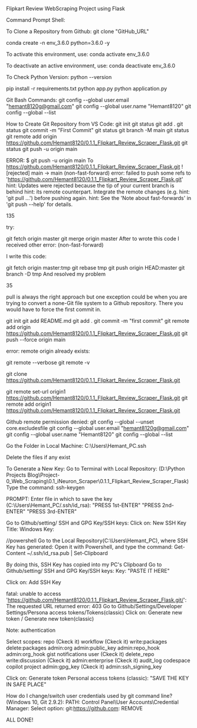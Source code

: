 Flipkart Review WebScraping Project using Flask

Command Prompt Shell:

To Clone a Repository from Github:
git clone "GitHub_URL"

conda create -n env_3.6.0 python=3.6.0 -y

To activate this environment, use:
conda activate env_3.6.0

To deactivate an active environment, use:
conda deactivate env_3.6.0

To Check Python Version:
python --version

pip install -r requirements.txt
python app.py
python application.py

Git Bash Commands:
git config --global user.email "hemant8120g@gmail.com"
git config --global user.name "Hemant8120"
git config --global --list

How to Create Git Repository from VS Code:
git init
git status
git add .
git status
git commit -m "First Commit"
git status
git branch -M main
git status
git remote add origin https://github.com/Hemant8120/0.1.1_Flipkart_Review_Scraper_Flask.git
git status
git push -u origin main

ERROR:
$ git push -u origin main
To https://github.com/Hemant8120/0.1.1_Flipkart_Review_Scraper_Flask.git
! [rejected] main -> main (non-fast-forward)
error: failed to push some refs to 'https://github.com/Hemant8120/0.1.1_Flipkart_Review_Scraper_Flask.git'  
hint: Updates were rejected because the tip of your current branch is behind
hint: its remote counterpart. Integrate the remote changes (e.g.
hint: 'git pull ...') before pushing again.
hint: See the 'Note about fast-forwards' in 'git push --help' for details.

135

try:

git fetch origin master
git merge origin master
After to wrote this code I received other error: (non-fast-forward)

I write this code:

git fetch origin master:tmp
git rebase tmp
git push origin HEAD:master
git branch -D tmp
And resolved my problem

35

pull is always the right approach but one exception could be when you are trying to convert a none-Git file system to a Github repository. There you would have to force the first commit in.

git init
git add README.md
git add .
git commit -m "first commit"
git remote add origin https://github.com/Hemant8120/0.1.1_Flipkart_Review_Scraper_Flask.git
git push --force origin main

error: remote origin already exists:

git remote --verbose
git remote -v

git clone https://github.com/Hemant8120/0.1.1_Flipkart_Review_Scraper_Flask.git

git remote set-url origin1 https://github.com/Hemant8120/0.1.1_Flipkart_Review_Scraper_Flask.git
git remote add origin1 https://github.com/Hemant8120/0.1.1_Flipkart_Review_Scraper_Flask.git

Github remote permission denied:
git config --global --unset core.excludesfile
git config --global user.email "hemant8120g@gmail.com"
git config --global user.name "Hemant8120"
git config --global --list

Go the Folder in Local Machine:
C:\Users\Hemant_PC\.ssh

Delete the files if any exist

To Generate a New Key:
Go to Terminal with Local Repository: (D:\Python Projects Blog\Project-0_Web_Scraping\0.1_iNeuron_Scraper\0.1.1_Flipkart_Review_Scraper_Flask)
Type the command:
ssh-keygen

PROMPT:
Enter file in which to save the key (C:\Users\Hemant_PC/.ssh/id_rsa): "PRESS 1st-ENTER" "PRESS 2nd-ENTER" "PRESS 3rd-ENTER"

Go to Github/setting/ SSH and GPG Key/SSH keys:
Click on: New SSH Key
Title: Windows
Key:

//powershell
Go to the Local Repository(C:\Users\Hemant_PC), where SSH Key has generated:
Open it with Powershell, and type the command:
Get-Content ~/.ssh/id_rsa.pub | Set-Clipboard

By doing this, SSH Key has copied into my PC's Clipboard
Go to Github/setting/ SSH and GPG Key/SSH keys:
Key: "PASTE IT HERE"

Click on: Add SSH Key

fatal: unable to access 'https://github.com/Hemant8120/0.1.1_Flipkart_Review_Scraper_Flask.git/': The requested URL returned error: 403
Go to Github/Settings/Developer Settings/Persona access tokens/Tokens(classic)
Click on: Generate new token / Generate new token(classic)

Note: authentication

Select scopes:
repo (Ckeck it)
workflow (Ckeck it)
write:packages
delete:packages
admin:org
admin:public_key
admin:repo_hook
admin:org_hook
gist
notifications
user (Ckeck it)
delete_repo
write:discussion (Ckeck it)
admin:enterprise (Ckeck it)
audit_log
codespace
copilot
project
admin:gpg_key (Ckeck it)
admin:ssh_signing_key

Click on: Generate token
Personal access tokens (classic): "SAVE THE KEY IN SAFE PLACE"

How do I change/switch user credentials used by git command line? (Windows 10, Git 2.9.2):
PATH: Control Panel\User Accounts\Credential Manager:
Select option: git:https://github.com: REMOVE

ALL DONE!
